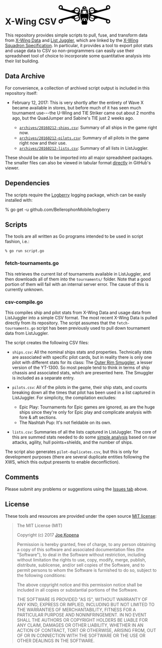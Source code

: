 # X-Wing CSV <img src="https://raw.githubusercontent.com/RocketshipGames/xwing-csv/master/x-wing.png" height="64" title="X-Wing CSV" alt="Icon of an X-Wing" />

This repository provides simple scripts to pull, fuse, and transform
data from [X-Wing Data](https://github.com/guidokessels/xwing-data)
and [List Juggler](http://lists.starwarsclubhouse.com/), which are
linked by the [X-Wing Squadron
Specification](https://github.com/elistevens/xws-spec).  In
particular, it provides a tool to export pilot stats and usage data to
CSV so non-programmers can easily use their spreadsheet tool of choice
to incorporate some quantitative analysis into their list building.

## Data Archive

For convenience, a collection of archived script output is included in
this repository itself:

* February 12, 2017: This is very shortly after the entirety of Wave X
  became available in stores, but before much of it has seen much
  tournament use---the U-Wing and TIE Striker came out about 2 months
  ago, but the QuadJumper and Sabine's TIE just 2 weeks ago.
  
  * [`archives/20160212-ships.csv`](https://github.com/RocketshipGames/xwing-csv/raw/master/archives/20160212-ships.csv):
    Summary of all ships in the game right now.
  * [`archives/20160212-pilots.csv`](https://github.com/RocketshipGames/xwing-csv/raw/master/archives/20160212-pilots.csv): Summary of all pilots in the game right now and their use.
  * [`archives/20160212-lists.csv`](https://github.com/RocketshipGames/xwing-csv/raw/master/archives/20160212-lists.csv): Summary of all lists in ListJuggler.

These should be able to be imported into all major spreadsheet
packages.  The smaller files can also be viewed in tabular format
[directly](https://github.com/RocketshipGames/xwing-csv/tree/master/archives)
in GitHub's viewer.

## Dependencies

The scripts require the
[Logberry](https://github.com/BellerophonMobile/logberry) logging
package, which can be easily installed with:

  % go get -u github.com/BellerophonMobile/logberry

## Scripts

The tools are all written as Go programs intended to be used in script
fashion, i.e.:

    % go run script.go

### fetch-tournaments.go

This retrieves the current list of tournaments available in
ListJuggler, and then downloads all of them into the `tournaments/`
folder.  Note that a good portion of them will fail with an internal
server error.  The cause of this is currently unknown.

### csv-compile.go

This compiles ship and pilot stats from X-Wing Data and usage data
from ListJuggler into a simple CSV format.  The most recent X-Wing
Data is pulled directly from its repository.  The script assumes that
the `fetch-tournaments.go` script has been previously used to pull
down tournament data from ListJuggler.

The script creates the following CSV files:

* `ships.csv`: All the nominal ships stats and properties.
  Technically stats are associated with specific pilot cards, but in
  reality there is only one pilot with different stats for its class:
  The [Outer Rim
  Smuggler](http://xwing-miniatures.wikia.com/wiki/Outer_Rim_Smuggler),
  a lesser version of the YT-1300.  So most people tend to think in
  terms of ship chassis and associated stats, which are presented
  here.  The Smuggler is included as a separate entry.

* `pilots.csv`: All of the pilots in the game, their ship stats, and
  counts breaking down all the times that pilot has been used in a
  list captured in ListJuggler.  For simplicity, the compilation
  excludes:    
  * Epic Play: Tournaments for Epic games are ignored, as are the huge
    ships since they're only for Epic play and complicate analysis
    with fore & aft sections.  
  * The Nashtah Pup: It's not fieldable on its own.

* `lists.csv`: Summaries of all the lists captured in ListJuggler.
  The core of this are summed stats needed to do some [simple
  analysis](http://www.rocketshipgames.com/blogs/tjkopena/2016/12/x-wing-beginner-squad-building/)
  based on raw attacks, agility, hull points+shields, and the number
  of ships.

The script also generates `pilot-duplicates.csv`, but this is only for
development purposes (there are several duplicate entities following
the XWS, which this output presents to enable deconfliction).

## Comments

Please submit any problems or suggestions using the [Issues
tab](https://github.com/RocketshipGames/xwing-csv/issues) above.

## License

These tools and resources are provided under the open source
[MIT license](http://opensource.org/licenses/MIT):

> The MIT License (MIT)
>
> Copyright (c) 2017 [Joe Kopena](http://rocketshipgames.com/blogs/tjkopena/)
> 
>
> Permission is hereby granted, free of charge, to any person
> obtaining a copy of this software and associated documentation files
> (the "Software"), to deal in the Software without restriction,
> including without limitation the rights to use, copy, modify, merge,
> publish, distribute, sublicense, and/or sell copies of the Software,
> and to permit persons to whom the Software is furnished to do so,
> subject to the following conditions:
>
> The above copyright notice and this permission notice shall be
> included in all copies or substantial portions of the Software.
>
> THE SOFTWARE IS PROVIDED "AS IS", WITHOUT WARRANTY OF ANY KIND,
> EXPRESS OR IMPLIED, INCLUDING BUT NOT LIMITED TO THE WARRANTIES OF
> MERCHANTABILITY, FITNESS FOR A PARTICULAR PURPOSE AND
> NONINFRINGEMENT. IN NO EVENT SHALL THE AUTHORS OR COPYRIGHT HOLDERS
> BE LIABLE FOR ANY CLAIM, DAMAGES OR OTHER LIABILITY, WHETHER IN AN
> ACTION OF CONTRACT, TORT OR OTHERWISE, ARISING FROM, OUT OF OR IN
> CONNECTION WITH THE SOFTWARE OR THE USE OR OTHER DEALINGS IN THE
> SOFTWARE.
